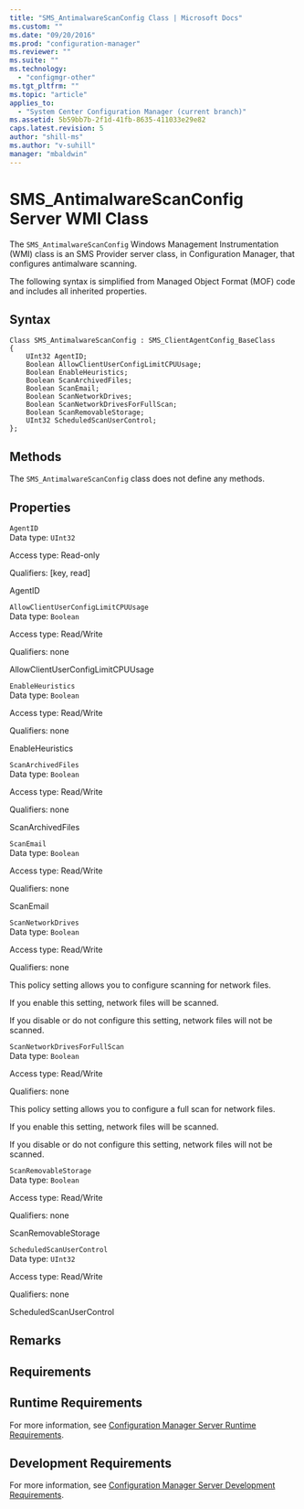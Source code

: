 ```yaml
---
title: "SMS_AntimalwareScanConfig Class | Microsoft Docs"
ms.custom: ""
ms.date: "09/20/2016"
ms.prod: "configuration-manager"
ms.reviewer: ""
ms.suite: ""
ms.technology:
  - "configmgr-other"
ms.tgt_pltfrm: ""
ms.topic: "article"
applies_to:
  - "System Center Configuration Manager (current branch)"
ms.assetid: 5b59bb7b-2f1d-41fb-8635-411033e29e82
caps.latest.revision: 5
author: "shill-ms"
ms.author: "v-suhill"
manager: "mbaldwin"
---
```

# SMS_AntimalwareScanConfig Server WMI Class
The `SMS_AntimalwareScanConfig` Windows Management Instrumentation (WMI) class is an SMS Provider server class, in Configuration Manager, that configures antimalware scanning.  

 The following syntax is simplified from Managed Object Format (MOF) code and includes all inherited properties.  

## Syntax  

```  
Class SMS_AntimalwareScanConfig : SMS_ClientAgentConfig_BaseClass  
{  
    UInt32 AgentID;  
    Boolean AllowClientUserConfigLimitCPUUsage;  
    Boolean EnableHeuristics;  
    Boolean ScanArchivedFiles;  
    Boolean ScanEmail;  
    Boolean ScanNetworkDrives;  
    Boolean ScanNetworkDrivesForFullScan;  
    Boolean ScanRemovableStorage;  
    UInt32 ScheduledScanUserControl;  
};  
```  

## Methods  
 The `SMS_AntimalwareScanConfig` class does not define any methods.  

## Properties  
 `AgentID`  
 Data type: `UInt32`  

 Access type: Read-only  

 Qualifiers: [key, read]  

 AgentID    

 `AllowClientUserConfigLimitCPUUsage`  
 Data type: `Boolean`  

 Access type: Read/Write  

 Qualifiers: none  

 AllowClientUserConfigLimitCPUUsage    

 `EnableHeuristics`  
 Data type: `Boolean`  

 Access type: Read/Write  

 Qualifiers: none  

 EnableHeuristics    

 `ScanArchivedFiles`  
 Data type: `Boolean`  

 Access type: Read/Write  

 Qualifiers: none  

 ScanArchivedFiles    

 `ScanEmail`  
 Data type: `Boolean`  

 Access type: Read/Write  

 Qualifiers: none  

 ScanEmail    

 `ScanNetworkDrives`  
 Data type: `Boolean`  

 Access type: Read/Write  

 Qualifiers: none  

 This policy setting allows you to configure scanning for network files.  

 If you enable this setting, network files will be scanned.  

 If you disable or do not configure this setting, network files will not be scanned.  

 `ScanNetworkDrivesForFullScan`  
 Data type: `Boolean`  

 Access type: Read/Write  

 Qualifiers: none  

 This policy setting allows you to configure a full scan for network files.  

 If you enable this setting, network files will be scanned.  

 If you disable or do not configure this setting, network files will not be scanned.  

 `ScanRemovableStorage`  
 Data type: `Boolean`  

 Access type: Read/Write  

 Qualifiers: none  

 ScanRemovableStorage    

 `ScheduledScanUserControl`  
 Data type: `UInt32`  

 Access type: Read/Write  

 Qualifiers: none  

 ScheduledScanUserControl    

## Remarks  

## Requirements  

## Runtime Requirements  
 For more information, see [Configuration Manager Server Runtime Requirements](../../../../../develop/core/reqs/server-runtime-requirements.md).  

## Development Requirements  
 For more information, see [Configuration Manager Server Development Requirements](../../../../../develop/core/reqs/server-development-requirements.md).
